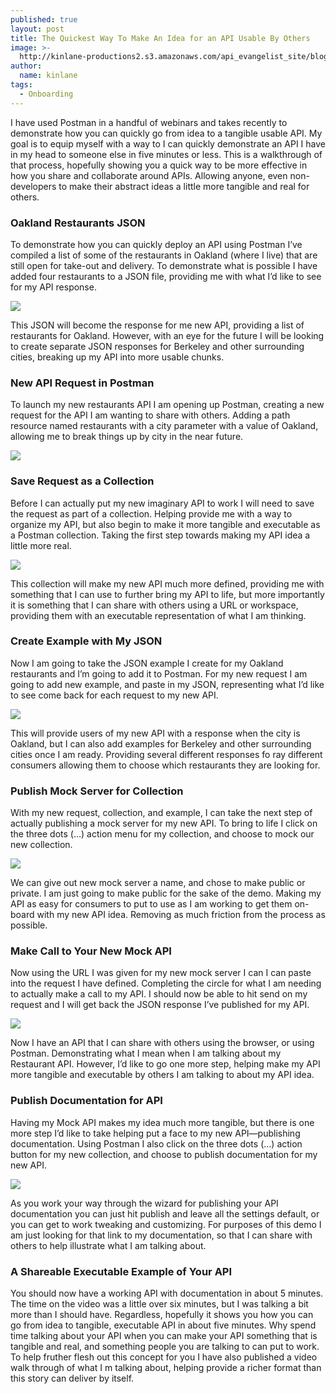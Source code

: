 ```yaml
---
published: true
layout: post
title: The Quickest Way To Make An Idea for an API Usable By Others
image: >-
  http://kinlane-productions2.s3.amazonaws.com/api_evangelist_site/blog/6_request.png
author:
  name: kinlane
tags:
  - Onboarding
---
```

I have used Postman in a handful of webinars and takes recently to demonstrate how you can quickly go from idea to a tangible usable API. My goal is to equip myself with a way to I can quickly demonstrate an API I have in my head to someone else in five minutes or less. This is a walkthrough of that process, hopefully showing you a quick way to be more effective in how you share and collaborate around APIs. Allowing anyone, even non-developers to make their abstract ideas a little more tangible and real for others.

### Oakland Restaurants JSON

To demonstrate how you can quickly deploy an API using Postman I’ve compiled a list of some of the restaurants in Oakland (where I live) that are still open for take-out and delivery. To demonstrate what is possible I have added four restaurants to a JSON file, providing me with what I’d like to see for my API response.

![](https://kinlane-productions2.s3.amazonaws.com/postman-tutorials/quickest-way-to-make-an-api-usable-by-others/1-json.png)

This JSON will become the response for me new API, providing a list of restaurants for Oakland. However, with an eye for the future I will be looking to create separate JSON responses for Berkeley and other surrounding cities, breaking up my API into more usable chunks.

### New API Request in Postman

To launch my new restaurants API I am opening up Postman, creating a new request for the API I am wanting to share with others. Adding a path resource named restaurants with a city parameter with a value of Oakland, allowing me to break things up by city in the near future.

![](https://kinlane-productions2.s3.amazonaws.com/postman-tutorials/quickest-way-to-make-an-api-usable-by-others/2-request.png)

### Save Request as a Collection

Before I can actually put my new imaginary API to work I will need to save the request as part of a collection. Helping provide me with a way to organize my API, but also begin to make it more tangible and executable as a Postman collection. Taking the first step towards making my API idea a little more real.

![](https://kinlane-productions2.s3.amazonaws.com/postman-tutorials/quickest-way-to-make-an-api-usable-by-others/3-save.png)

This collection will make my new API much more defined, providing me with something that I can use to further bring my API to life, but more importantly it is something that I can share with others using a URL or workspace, providing them with an executable representation of what I am thinking.

### Create Example with My JSON

Now I am going to take the JSON example I create for my Oakland restaurants and I’m going to add it to Postman. For my new request I am going to add new example, and paste in my JSON, representing what I’d like to see come back for each request to my new API.

![](https://kinlane-productions2.s3.amazonaws.com/postman-tutorials/quickest-way-to-make-an-api-usable-by-others/4-example.png)

This will provide users of my new API with a response when the city is Oakland, but I can also add examples for Berkeley and other surrounding cities once I am ready. Providing several different responses fo ray different consumers allowing them to choose which restaurants they are looking for.

### Publish Mock Server for Collection

With my new request, collection, and example, I can take the next step of actually publishing a mock server for my new API. To bring to life I click on the three dots (…) action menu for my collection, and choose to mock our new collection.

![](https://kinlane-productions2.s3.amazonaws.com/postman-tutorials/quickest-way-to-make-an-api-usable-by-others/5-mock.png)

We can give out new mock server a name, and chose to make public or private. I am just going to make public for the sake of the demo. Making my API as easy for consumers to put to use as I am working to get them on-board with my new API idea. Removing as much friction from the process as possible.

### Make Call to Your New Mock API

Now using the URL I was given for my new mock server I can I can paste into the request I have defined. Completing the circle for what I am needing to actually make a call to my API. I should now be able to hit send on my request and I will get back the JSON response I’ve published for my API.

![](https://kinlane-productions2.s3.amazonaws.com/postman-tutorials/quickest-way-to-make-an-api-usable-by-others/6-request.png)

Now I have an API that I can share with others using the browser, or using Postman. Demonstrating what I mean when I am talking about my Restaurant API. However, I’d like to go one more step, helping make my API more tangible and executable by others I am talking to about my API idea.

### Publish Documentation for API

Having my Mock API makes my idea much more tangible, but there is one more step I’d like to take helping put a face to my new API—publishing documentation. Using Postman I also click on the three dots (…) action button for my new collection, and choose to publish documentation for my new API.

![](https://kinlane-productions2.s3.amazonaws.com/postman-tutorials/quickest-way-to-make-an-api-usable-by-others/7-docs.png)

As you work your way through the wizard for publishing your API documentation you can just hit publish and leave all the settings default, or you can get to work tweaking and customizing. For purposes of this demo I am just looking for that link to my documentation, so that I can share with others to help illustrate what I am talking about.

### A Shareable Executable Example of Your API

You should now have a working API with documentation in about 5 minutes. The time on the video was a little over six minutes, but I was talking a bit more than I should have. Regardless, hopefully it shows you how you can go from idea to tangible, executable API in about five minutes. Why spend time talking about your API when you can make your API something that is tangible and real, and something people you are talking to can put to work. To help fruther flesh out this concept for you I have also published a video walk through of what I m talking about, helping provide a richer format than this story can deliver by itself.